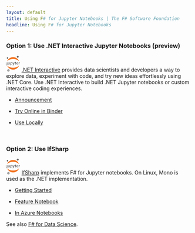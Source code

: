 ```yaml
---
layout: default
title: Using F# for Jupyter Notebooks | The F# Software Foundation
headline: Using F# for Jupyter Notebooks
---
```


### Option 1: Use .NET Interactive Jupyter Notebooks (preview)

![logo](/images/thumbs/jupyter.png)&nbsp;[.NET Interactive](https://github.com/dotnet/interactive/)
provides data scientists and developers a way to explore data, experiment with code, and try new ideas
effortlessly using .NET Core. Use .NET Interactive to build .NET Jupyter notebooks or custom interactive coding experiences.


* [Announcement](https://devblogs.microsoft.com/dotnet/net-interactive-is-here-net-notebooks-preview-2/)

* [Try Online in Binder](https://github.com/dotnet/interactive/blob/master/docs/NotebooksOnBinder.md)

* [Use Locally](https://github.com/dotnet/interactive/blob/master/docs/NotebooksLocalExperience.md)

<br />

### Option 2: Use IfSharp

![logo](/images/thumbs/jupyter.png)&nbsp;[IfSharp](https://github.com/fsprojects/IfSharp) implements F# for Jupyter notebooks.
On Linux, Mono is used as the .NET implementation.

* [Getting Started](https://github.com/fsprojects/IfSharp#getting-started/)

* [Feature Notebook](https://github.com/fsprojects/IfSharp/blob/master/FSharp_Jupyter_Notebooks.ipynb)

* [In Azure Notebooks](https://github.com/fsprojects/IfSharp#azure-notebooks)


See also [F# for Data Science](/guides/data-science/).

